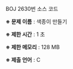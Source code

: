 BOJ 2630번 소스 코드

<b>※ 문제 이름</b> : 색종이 만들기

<b>※ 제한 시간</b> : 1 초

<b>※ 제한 메모리</b> : 128 MB

<b>※ 제출 언어</b> : C
